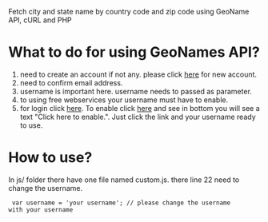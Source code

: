 Fetch city and state name by country code and zip code using GeoName API, cURL and PHP

# What to do for using GeoNames API?
1. need to create an account if not any. please click <a href="https://goo.gl/TDPPaM" target="_blank">here</a> for new account.
2. need to confirm email address.
3. username is important here. username needs to passed as parameter.
4. to using free webservices your username must have to enable.
5. for login click <a href="https://goo.gl/TDPPaM" target="_blank">here</a>. To enable click <a href="https://goo.gl/cedrPS" target="_blank">here</a> and see in bottom you will see a text "Click here to enable.". Just click the link and your username ready to use.

# How to use?
In js/ folder there have one file named custom.js. there line 22 need to change the username.

<code> var username = 'your username'; // please change the username with your username </code>
